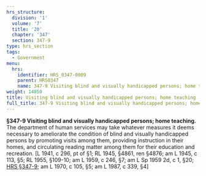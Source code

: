 ```yaml
---
hrs_structure:
  division: '1'
  volume: '7'
  title: '20'
  chapter: '347'
  section: 347-9
type: hrs_section
tags:
  - Government
menu:
  hrs:
    identifier: HRS_0347-0009
    parent: HRS0347
    name: 347-9 Visiting blind and visually handicapped persons; home teaching
weight: 14050
title: Visiting blind and visually handicapped persons; home teaching
full_title: 347-9 Visiting blind and visually handicapped persons; home teaching
---
```

**§347-9 Visiting blind and visually handicapped persons; home teaching.** The department of human services may take whatever measures it deems necessary to ameliorate the condition of blind and visually handicapped persons by promoting visits among them, providing instruction in their homes, and circulating reading matter among them for their education and recreation. [L 1941, c 296, pt of §1; RL 1945, §4861, ren §4876; am L 1945, c 113, §5; RL 1955, §109-10; am L 1959, c 246, §7; am L Sp 1959 2d, c 1, §20; [HRS §347-9](/title-20/chapter-347/section-347-9/); am L 1970, c 105, §5; am L 1987, c 339, §4]